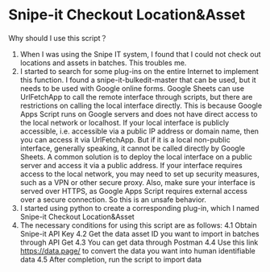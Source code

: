 #  Snipe-it Checkout Location&Asset

Why should I use this script？

1. When I was using the Snipe IT system, I found that I could not check out locations and assets in batches. This troubles me.
2. I started to search for some plug-ins on the entire Internet to implement this function. I found a snipe-it-bulkedit-master that can be used, but it needs to be used with Google online forms. Google Sheets can use UrlFetchApp to call the remote interface through scripts, but there are restrictions on calling the local interface directly. This is because Google Apps Script runs on Google servers and does not have direct access to the local network or localhost.
If your local interface is publicly accessible, i.e. accessible via a public IP address or domain name, then you can access it via UrlFetchApp. But if it is a local non-public interface, generally speaking, it cannot be called directly by Google Sheets.
A common solution is to deploy the local interface on a public server and access it via a public address. If your interface requires access to the local network, you may need to set up security measures, such as a VPN or other secure proxy.
Also, make sure your interface is served over HTTPS, as Google Apps Script requires external access over a secure connection. So this is an unsafe behavior.
3. I started using python to create a corresponding plug-in, which I named Snipe-it  Checkout Location&Asset
4. The necessary conditions for using this script are as follows:
    4.1 Obtain Snipe-it API Key
    4.2 Get the data asset ID you want to import in batches through API Get
    4.3 You can get data through Postman
    4.4 Use this link https://data.page/ to convert the data you want into human identifiable data
     4.5 After completion, run the script to import data
